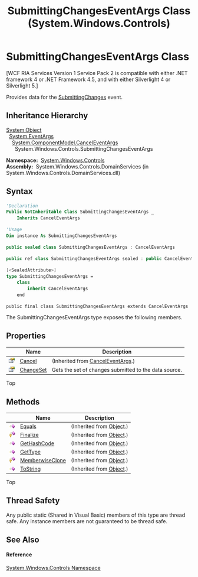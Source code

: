 ﻿---
title: SubmittingChangesEventArgs Class (System.Windows.Controls)
TOCTitle: SubmittingChangesEventArgs Class
ms:assetid: T:System.Windows.Controls.SubmittingChangesEventArgs
ms:mtpsurl: https://msdn.microsoft.com/en-us/library/system.windows.controls.submittingchangeseventargs(v=VS.91)
ms:contentKeyID: 27197362
ms.date: 01/27/2012
mtps_version: v=VS.91
f1_keywords:
- http://schemas.microsoft.com/winfx/2006/xaml/presentation#SubmittingChangesEventArgs
- System.Windows.Controls.SubmittingChangesEventArgs
dev_langs:
- CSharp
- JScript
- VB
- FSharp
- c++
api_location:
- System.Windows.Controls.DomainServices.dll
api_name:
- System.Windows.Controls.SubmittingChangesEventArgs
api_type:
- Managed
topic_type:
- apiref
- kbSyntax
product_family_name: VS
ROBOTS: INDEX,FOLLOW
---

# SubmittingChangesEventArgs Class

\[WCF RIA Services Version 1 Service Pack 2 is compatible with either .NET framework 4 or .NET Framework 4.5, and with either Silverlight 4 or Silverlight 5.\]

Provides data for the [SubmittingChanges](ee726225\(v=vs.91\).md) event.

## Inheritance Hierarchy

[System.Object](https://msdn.microsoft.com/en-us/library/e5kfa45b)  
  [System.EventArgs](https://msdn.microsoft.com/en-us/library/118wxtk3)  
    [System.ComponentModel.CancelEventArgs](https://msdn.microsoft.com/en-us/library/9ws52wzb)  
      System.Windows.Controls.SubmittingChangesEventArgs  

**Namespace:**  [System.Windows.Controls](ms590941\(v=vs.91\).md)  
**Assembly:**  System.Windows.Controls.DomainServices (in System.Windows.Controls.DomainServices.dll)

## Syntax

``` vb
'Declaration
Public NotInheritable Class SubmittingChangesEventArgs _
    Inherits CancelEventArgs
```

``` vb
'Usage
Dim instance As SubmittingChangesEventArgs
```

``` csharp
public sealed class SubmittingChangesEventArgs : CancelEventArgs
```

``` c++
public ref class SubmittingChangesEventArgs sealed : public CancelEventArgs
```

``` fsharp
[<SealedAttribute>]
type SubmittingChangesEventArgs =  
    class
        inherit CancelEventArgs
    end
```

``` jscript
public final class SubmittingChangesEventArgs extends CancelEventArgs
```

The SubmittingChangesEventArgs type exposes the following members.

## Properties

<table>
<thead>
<tr class="header">
<th> </th>
<th>Name</th>
<th>Description</th>
</tr>
</thead>
<tbody>
<tr class="odd">
<td><img src="images\Ff422600.pubproperty(en-us,VS.91).gif" title="Public property" alt="Public property" /></td>
<td><a href="https://msdn.microsoft.com/en-us/library/e1bcat2e">Cancel</a></td>
<td>(Inherited from <a href="https://msdn.microsoft.com/en-us/library/9ws52wzb">CancelEventArgs</a>.)</td>
</tr>
<tr class="even">
<td><img src="images\Ff422600.pubproperty(en-us,VS.91).gif" title="Public property" alt="Public property" /></td>
<td><a href="ee707993(v=vs.91).md">ChangeSet</a></td>
<td>Gets the set of changes submitted to the data source.</td>
</tr>
</tbody>
</table>

Top

## Methods

<table>
<thead>
<tr class="header">
<th> </th>
<th>Name</th>
<th>Description</th>
</tr>
</thead>
<tbody>
<tr class="odd">
<td><img src="images\Ff423329.pubmethod(en-us,VS.91).gif" title="Public method" alt="Public method" /></td>
<td><a href="https://docs.microsoft.com/en-us/dotnet/api/system.object.equals?redirectedfrom=MSDN#System_Object_Equals_System_Object_">Equals</a></td>
<td>(Inherited from <a href="https://msdn.microsoft.com/en-us/library/e5kfa45b">Object</a>.)</td>
</tr>
<tr class="even">
<td><img src="images\Ff422600.protmethod(en-us,VS.91).gif" title="Protected method" alt="Protected method" /></td>
<td><a href="https://msdn.microsoft.com/en-us/library/4k87zsw7">Finalize</a></td>
<td>(Inherited from <a href="https://msdn.microsoft.com/en-us/library/e5kfa45b">Object</a>.)</td>
</tr>
<tr class="odd">
<td><img src="images\Ff423329.pubmethod(en-us,VS.91).gif" title="Public method" alt="Public method" /></td>
<td><a href="https://msdn.microsoft.com/en-us/library/zdee4b3y">GetHashCode</a></td>
<td>(Inherited from <a href="https://msdn.microsoft.com/en-us/library/e5kfa45b">Object</a>.)</td>
</tr>
<tr class="even">
<td><img src="images\Ff423329.pubmethod(en-us,VS.91).gif" title="Public method" alt="Public method" /></td>
<td><a href="https://msdn.microsoft.com/en-us/library/dfwy45w9">GetType</a></td>
<td>(Inherited from <a href="https://msdn.microsoft.com/en-us/library/e5kfa45b">Object</a>.)</td>
</tr>
<tr class="odd">
<td><img src="images\Ff422600.protmethod(en-us,VS.91).gif" title="Protected method" alt="Protected method" /></td>
<td><a href="https://msdn.microsoft.com/en-us/library/57ctke0a">MemberwiseClone</a></td>
<td>(Inherited from <a href="https://msdn.microsoft.com/en-us/library/e5kfa45b">Object</a>.)</td>
</tr>
<tr class="even">
<td><img src="images\Ff423329.pubmethod(en-us,VS.91).gif" title="Public method" alt="Public method" /></td>
<td><a href="https://msdn.microsoft.com/en-us/library/7bxwbwt2">ToString</a></td>
<td>(Inherited from <a href="https://msdn.microsoft.com/en-us/library/e5kfa45b">Object</a>.)</td>
</tr>
</tbody>
</table>

Top

## Thread Safety

Any public static (Shared in Visual Basic) members of this type are thread safe. Any instance members are not guaranteed to be thread safe.

## See Also

#### Reference

[System.Windows.Controls Namespace](ms590941\(v=vs.91\).md)

